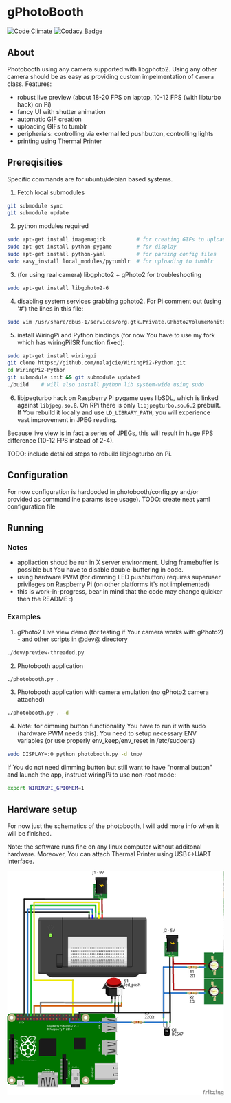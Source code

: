 # gPhotoBooth
[![Code Climate](https://codeclimate.com/github/nalajcie/gPhotoBooth/badges/gpa.svg)](https://codeclimate.com/github/nalajcie/gPhotoBooth)
[![Codacy Badge](https://api.codacy.com/project/badge/grade/9daa6d6c79d74de3b6708c928bc3c723)](https://www.codacy.com/app/nalajcie/gPhotoBooth)
## About
Photobooth using any camera supported with libgphoto2. Using any other camera should be as easy as providing custom impelmentation of `Camera` class.
Features:
* robust live preview (about 18-20 FPS on laptop, 10-12 FPS (with libturbo hack) on Pi)
* fancy UI with shutter animation
* automatic GIF creation
* uploading GIFs to tumblr
* peripherials: controlling via external led pushbutton, controlling lights
* printing using Thermal Printer

## Prereqisities
Specific commands are for ubuntu/debian based systems.

1. Fetch local submodules
  ```bash
  git submodule sync
  git submodule update
  ```

2. python modules required
  ```bash
  sudo apt-get install imagemagick          # for creating GIFs to upload
  sudo apt-get install python-pygame        # for display
  sudo apt-get install python-yaml          # for parsing config files
  sudo easy_install local_modules/pytumblr  # for uploading to tumblr
  ```

3. (for using real camera) libgphoto2 + gPhoto2 for troubleshooting
  ```bash
  sudo apt-get install libgphoto2-6
  ```

4. disabling system services grabbing gphoto2. For Pi comment out (using '#') the lines in this file:
  ``` bash
  sudo vim /usr/share/dbus-1/services/org.gtk.Private.GPhoto2VolumeMonitor.service
  ```

5. install WiringPi and Python bindings (for now You have to use my fork which has wiringPiISR function fixed):
  ```bash
  sudo apt-get install wiringpi
  git clone https://github.com/nalajcie/WiringPi2-Python.git
  cd WiringPi2-Python
  git submodule init && git submodule updated
  ./build    # will also install python lib system-wide using sudo
  ```

6. libjpegturbo hack on Raspberry Pi
  pygame uses libSDL, which is linked against `libjpeg.so.8`. On RPi there is only `libjpegturbo.so.6.2` prebuilt. 
  If You rebuild it locally and use `LD_LIBRARY_PATH`, you will experience vast improvement in JPEG reading.

  Because live view is in fact a series of JPEGs, this will result in huge FPS difference (10-12 FPS instead of 2-4).

  TODO: include detailed steps to rebuild libjpegturbo on Pi.

## Configuration
For now configuration is hardcoded in photobooth/config.py and/or provided as commandline params (see usage).
TODO: create neat yaml configuration file

## Running
### Notes
* appliaction shoud be run in X server environment. Using framebuffer is possible but You have to disable double-buffering in code.
* using hardware PWM (for dimming LED pushbutton) requires superuser privileges on Raspberry Pi (on other platforms it's not implemented)
* this is work-in-progress, bear in mind that the code may change quicker then the README :)

### Examples
1. gPhoto2 Live view demo (for testing if Your camera works with gPhoto2) - and other scripts in @dev@ directory
  ```bash
  ./dev/preview-threaded.py
  ```

2. Photobooth application
  ```bash
  ./photobooth.py .
  ```

3. Photobooth application with camera emulation (no gPhoto2 camera attached)
  ```bash
  ./photobooth.py . -d
  ```

4. Note: for dimming button functionality You have to run it with sudo (hardware PWM needs this). You need to
setup necessary ENV variables (or use properly env\_keep/env\_reset in /etc/sudoers)
  ```bash
  sudo DISPLAY=:0 python photobooth.py -d tmp/
  ```
  If You do not need dimming button but still want to have "normal button" and launch the app, instruct
  wiringPi to use non-root mode:
  ```bash
  export WIRINGPI_GPIOMEM=1
  ```

## Hardware setup
For now just the schematics of the photobooth, I will add more info when it will be finished.

Note: the software runs fine on any linux computer without additonal hardware.
Moreover, You can attach Thermal Printer using USB\<-\>UART interface.

![Connection schematics](/doc/wiring_bb.png?raw=true "Connection schematics")

